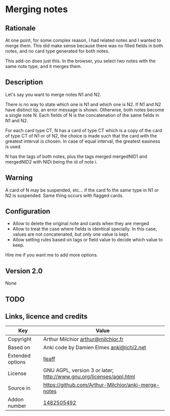 # Merging notes
## Rationale
At one point, for some complex reason, I had related notes and I
wanted to merge them. This did make sense because there was no filled fields
in both notes, and no card type generated for both notes.

This add-on does just this. In the browser, you select two notes with the
same note type, and it merges them.

## Description
Let's say you want to merge notes N1 and N2.

There is no way to state which one is N1 and which one is N2. If N1 and N2
have distinct tip, an error message is shown. Otherwise, both notes become a
single note N. Each fields of N is the concatenation of the same fields in N1
and N2.

For each card type CT, N has a card of type CT which is a copy of the
card of type CT of N1 or of N2, the choice is made such that the card
with the greatest interval is chosen. In case of equal interval, the
greatest easiness is used.

N has the tags of both notes, plus the tags merged mergedNID1 and
mergedNID2 with NIDi being the id of note i.

## Warning
A card of N may be suspended, etc... if the card fo the
same type in N1 or N2 is suspended. Same thing occurs with flagged cards.

## Configuration
* Allow to delete the original note and cards when they are merged
* Allow to treat the case where fields is identical specially. In this
  case, values are not concatenated, but only one value is kept.
* Allow setting rules based on tags or field value to decide which
  value to keep.

Hire me if you want me to add more options.
## Version 2.0
None

## TODO

## Links, licence and credits

Key         |Value
------------|-------------------------------------------------------------------
Copyright   | Arthur Milchior <arthur@milchior.fr>
Based on    | Anki code by Damien Elmes <anki@ichi2.net>
Extended options| [lleaff](https://github.com/lleaff)
License     | GNU AGPL, version 3 or later; http://www.gnu.org/licenses/agpl.html
Source in   | https://github.com/Arthur-Milchior/anki-merge-notes
Addon number| [1482505492](https://ankiweb.net/shared/info/1482505492)
